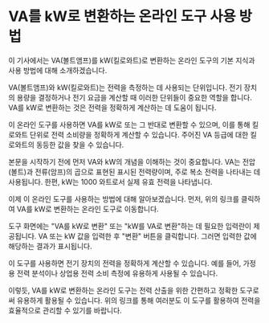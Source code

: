 VA를 kW로 변환하는 온라인 도구 사용 방법
=========================

이 기사에서는 VA(볼트앰프)를 kW(킬로와트)로 변환하는 온라인 도구의 기본 지식과 사용 방법에 대해 소개하겠습니다.

VA(볼트앰프)와 kW(킬로와트)는 전력을 측정하는 데 사용되는 단위입니다. 전기 장치의 용량을 결정하거나 전기 요금을 계산할 때 이러한 단위들이 중요한 역할을 합니다. VA를 kW로 변환하는 것은 전력을 정확하게 계산하는 데 도움이 됩니다.

이 온라인 도구를 사용하면 VA를 kW로 또는 그 반대로 변환할 수 있으며, 이를 통해 킬로와트 단위로 전력 소비량을 정확하게 계산할 수 있습니다. 주어진 VA 등급에 대한 킬로와트의 동등한 값을 찾을 수 있습니다.

본문을 시작하기 전에 먼저 VA와 kW의 개념을 이해하는 것이 중요합니다. VA는 전압(볼트)과 전류(암프)의 곱으로 표현된 표시된 전력량이며, 주로 복소 전력을 나타내는 데 사용됩니다. 한편, kW는 1000 와트로서 실제 유효 전력을 나타냅니다.

이제 이 온라인 도구를 사용하는 방법에 대해 알아보겠습니다. 먼저, 위의 링크를 클릭하여 VA를 kW로 변환하는 온라인 도구로 이동합니다.

도구 화면에는 "VA를 kW로 변환" 또는 "kW를 VA로 변환"하는 데 필요한 입력란이 제공됩니다. VA 또는 kW 값을 입력한 후 "변환" 버튼을 클릭합니다. 그러면 입력한 값에 해당하는 결과가 표시됩니다.

이 도구를 사용하면 전기 장치의 전력을 정확하게 계산할 수 있습니다. 예를 들어, 가정용 전력 분석이나 상업용 전력 소비 측정에 유용하게 사용될 수 있습니다.

이렇듯, VA를 kW로 변환하는 온라인 도구는 전력 산출을 위한 간편하고 정확한 도구로써 유용하게 활용될 수 있습니다. 위의 링크를 통해 여러분도 이 도구를 활용하여 전력을 효율적으로 관리할 수 있기를 바랍니다.